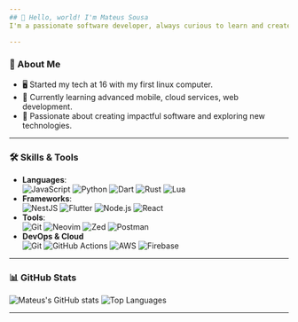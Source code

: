 ```yaml
---
## 👋 Hello, world! I'm Mateus Sousa  
I'm a passionate software developer, always curious to learn and create!

---
```

### 🌟 About Me  
- 🖥️ Started my tech at 16 with my first linux computer.  
- 🌱 Currently learning advanced mobile, cloud services, web development.  
- 🚀 Passionate about creating impactful software and exploring new technologies.

---
### 🛠️ Skills & Tools
- **Languages**: \
        ![JavaScript](https://img.shields.io/badge/-JavaScript-F7DF1E?logo=javascript&logoColor=black&style=flat-square)
        ![Python](https://img.shields.io/badge/-Python-3776AB?logo=python&logoColor=white&style=flat-square)
        ![Dart](https://img.shields.io/badge/Dart-0175C2?style=for-the-badge&logo=dart&logoColor=white&style=flat-square)
        ![Rust](https://img.shields.io/badge/Rust-000000?style=for-the-badge&logo=rust&logoColor=white&style=flat-square)
        ![Lua](https://img.shields.io/badge/Lua-000090?style=for-the-badge&logo=lua&logoColor=white&style=flat-square)
- **Frameworks**: \
        ![NestJS](https://img.shields.io/badge/-NestJS-E0234E?logo=nestjs&logoColor=white&style=flat-square)
        ![Flutter](https://img.shields.io/badge/-Flutter-02569B?logo=flutter&logoColor=white&style=flat-square)
        ![Node.js](https://img.shields.io/badge/-Node.js-339933?logo=node.js&logoColor=white&style=flat-square)
        ![React](https://img.shields.io/badge/-React-61DAFB?logo=react&logoColor=black&style=flat-square)
-  **Tools**: \
        ![Git](https://img.shields.io/badge/-Git-F05032?logo=git&logoColor=white&style=flat-square)
        ![Neovim](https://img.shields.io/badge/-Neovim-57A143?logo=neovim&logoColor=white&style=flat-square)
        ![Zed](https://img.shields.io/badge/-Zed-000000?logo=Zed&logoColor=white&style=flat-square)
        ![Postman](https://img.shields.io/badge/-Postman-FF6C37?logo=postman&logoColor=white&style=flat-square)
- **DevOps & Cloud** \
        ![Git](https://img.shields.io/badge/-Git-F05032?logo=git&logoColor=white&style=flat-square)
        ![GitHub Actions](https://img.shields.io/badge/-GitHub_Actions-2088FF?logo=github-actions&logoColor=white&style=flat-square)
        ![AWS](https://img.shields.io/badge/-AWS-232F3E?logo=amazon-aws&logoColor=white&style=flat-square)
        ![Firebase](https://img.shields.io/badge/-Firebase-FFCA28?logo=firebase&logoColor=black&style=flat-square)

---

### 📊 GitHub Stats  
![Mateus's GitHub stats](https://github-readme-stats.vercel.app/api?username=mvds-dev&show_icons=true&theme=radical) ![Top Languages](https://github-readme-stats.vercel.app/api/top-langs/?username=mvds-dev&layout=compact&theme=radical)  

---
